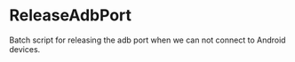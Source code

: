 # ReleaseAdbPort
Batch script for releasing the adb port when we can not connect to Android devices.
